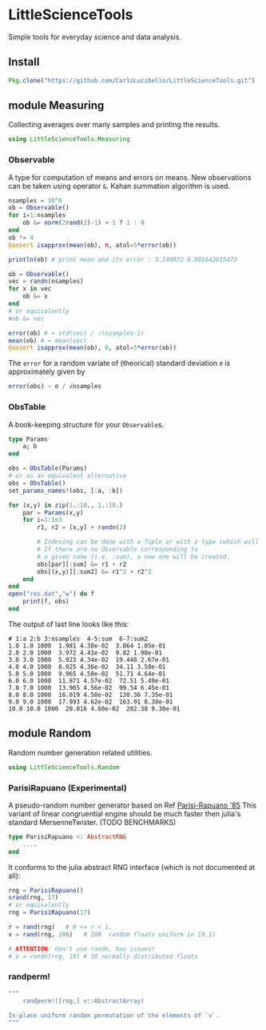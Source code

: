 # LittleScienceTools
Simple tools for everyday science and data analysis.
## Install
```julia
Pkg.clone("https://github.com/CarloLucibello/LittleScienceTools.git")
```

## module Measuring
Collecting averages over many samples and printing the results.
```julia
using LittleScienceTools.Measuring
```

### Observable
A type for computation of means and errors on means.
New observations can be taken using operator `&`.
Kahan summation algorithm is used.
```julia
nsamples = 10^6
ob = Observable()
for i=1:nsamples
    ob &= norm(2rand(2)-1) < 1 ? 1 : 0
end
ob *= 4
@assert isapprox(mean(ob), π, atol=5*error(ob))

println(ob) # print mean and its error : 3.140972 0.001642615473

ob = Observable()
vec = randn(nsamples)
for x in vec
    ob &= x
end
# or equivalently
#ob &= vec

error(ob) # ≈ std(vec) / √(nsamples-1)   
mean(ob) # ≈ mean(vec)
@assert isapprox(mean(ob), 0, atol=5*error(ob))
```
The `error` for a random variate of (theorical) standard deviation `σ` is approximately given by

```julia
error(obs) ~ σ / √nsamples
```

### ObsTable
A book-keeping structure for your `Observable`s.

```julia
type Params
    a; b
end

obs = ObsTable(Params)
# or as an equivalent alternative
obs = ObsTable()
set_params_names!(obs, [:a, :b])

for (x,y) in zip(1.:10., 1.:10.)
    par = Params(x,y)
    for i=1:1e3
        r1, r2 = [x,y] + randn(2)

        # Indexing can be done with a Tuple or with a type (which will be "splattered" to a tuple).
        # If there are no Observable corresponding to
        # a given name (i.e. :sum), a new one will be created.
        obs[par][:sum] &= r1 + r2
        obs[(x,y)][:sum2] &= r1^2 + r2^2
    end
end
open("res.dat","w") do f
    print(f, obs)
end
```

The output of last line looks like this:
```
# 1:a 2:b 3:nsamples  4-5:sum  6-7:sum2
1.0 1.0 1000  1.981 4.38e-02  3.864 1.05e-01
2.0 2.0 1000  3.972 4.41e-02  9.82 1.90e-01
3.0 3.0 1000  5.923 4.34e-02  19.448 2.67e-01
4.0 4.0 1000  8.025 4.36e-02  34.11 3.58e-01
5.0 5.0 1000  9.965 4.58e-02  51.71 4.64e-01
6.0 6.0 1000  11.871 4.57e-02  72.51 5.49e-01
7.0 7.0 1000  13.965 4.56e-02  99.54 6.45e-01
8.0 8.0 1000  16.019 4.58e-02  130.36 7.35e-01
9.0 9.0 1000  17.993 4.62e-02  163.91 8.38e-01
10.0 10.0 1000  20.016 4.60e-02  202.38 9.30e-01
```

## module Random
Random number generation related utilities.
```julia
using LittleScienceTools.Random
```
### ParisiRapuano (Experimental)
A pseudo-random number generator based on Ref [Parisi-Rapuano '85](http://www.sciencedirect.com/science/article/pii/0370269385906707)
This variant of linear congruential engine should be much faster then julia's standard MersenneTwister.
(TODO BENCHMARKS)
```julia
type ParisiRapuano <: AbstractRNG
    ....
end
```
It conforms to the julia abstract RNG interface (which is not documented at all):
```julia
rng = ParisiRapuano()
srand(rng, 17)
# or equivalently
rng = ParisiRapuano(17)

r = rand(rng)   # 0 <= r < 1.
v = rand(rng, 100)   # 100  random floats uniform in [0,1)

# ATTENTION: don't use randn, has issues!
# v = randn(rng, 10) # 10 normally distributed floats
```

### randperm!
```julia
"""
    randperm!([rng,] v::AbstractArray)

In-place uniform random permutation of the elements of `v`.
"""
```
